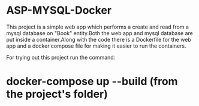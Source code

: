 # ASP-MYSQL-Docker

This project is a simple web app which performs a create and read from a mysql database on "Book" entity.Both the web app and mysql database are put inside a container.Along with the code there is a Dockerfile for the web app and a docker compose file for making it easier to run the containers.

For trying out this project run the command:
# docker-compose up --build (from the project's folder)

